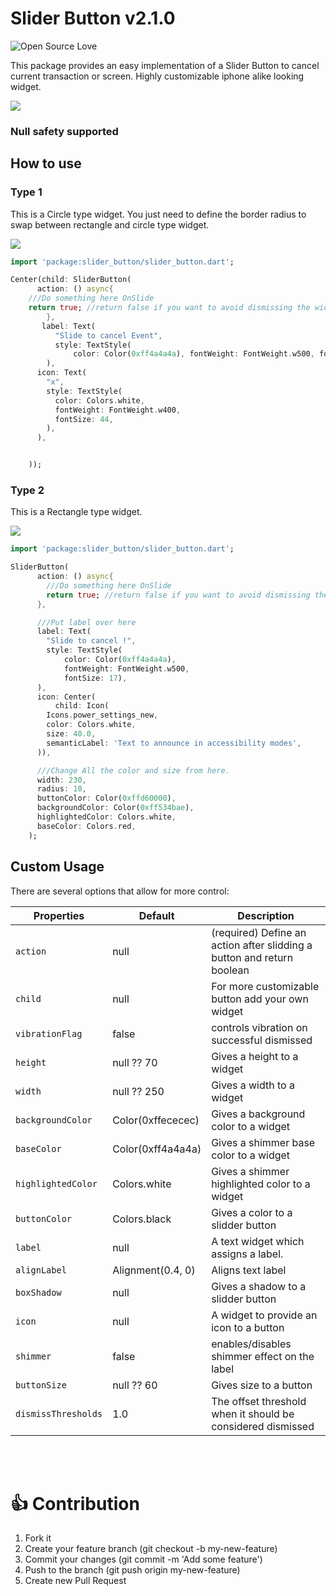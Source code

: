 # Slider Button v2.1.0

![Open Source Love](https://badges.frapsoft.com/os/v2/open-source.svg?v=103)

This package provides an easy implementation of a Slider Button to cancel current transaction or screen.
Highly customizable iphone alike looking widget.

<p>
    <img src="https://github.com/anirudhsharma392/Slider-Button/blob/master/screenshots/button_3.gif?raw=true"/>

</p>

### Null safety supported

## How to use

### Type 1

This is a Circle type widget.
You just need to define the border radius to swap between rectangle and circle type widget.

<p>
    <img src="https://github.com/anirudhsharma392/Slider-Button/blob/master/screenshots/button_1.gif?raw=true"/>

</p>

```dart
import 'package:slider_button/slider_button.dart';

```

```dart
Center(child: SliderButton(
      action: () async{
    ///Do something here OnSlide
    return true; //return false if you want to avoid dismissing the widget in the tree. 
        },
       label: Text(
          "Slide to cancel Event",
          style: TextStyle(
              color: Color(0xff4a4a4a), fontWeight: FontWeight.w500, fontSize: 17),
        ),
      icon: Text(
        "x",
        style: TextStyle(
          color: Colors.white,
          fontWeight: FontWeight.w400,
          fontSize: 44,
        ),
      ),


    ));

```

### Type 2

This is a Rectangle type widget.

<p>
    <img src="https://github.com/anirudhsharma392/Slider-Button/blob/master/screenshots/button_2.gif?raw=true"/>

</p>

```dart
import 'package:slider_button/slider_button.dart';

```

```dart
SliderButton(
      action: () async{
        ///Do something here OnSlide
        return true; //return false if you want to avoid dismissing the widget in the tree. 
      },

      ///Put label over here
      label: Text(
        "Slide to cancel !",
        style: TextStyle(
            color: Color(0xff4a4a4a),
            fontWeight: FontWeight.w500,
            fontSize: 17),
      ),
      icon: Center(
          child: Icon(
        Icons.power_settings_new,
        color: Colors.white,
        size: 40.0,
        semanticLabel: 'Text to announce in accessibility modes',
      )),

      ///Change All the color and size from here.
      width: 230,
      radius: 10,
      buttonColor: Color(0xffd60000),
      backgroundColor: Color(0xff534bae),
      highlightedColor: Colors.white,
      baseColor: Colors.red,
    );
```

## Custom Usage

There are several options that allow for more control:

| Properties            | Default           | Description                                                            |
| --------------------- | ----------------- | ---------------------------------------------------------------------- |
| `action`            | null              | (required) Define an action after slidding a button and return boolean |
| `child`             | null              | For more customizable button add your own widget                       |
| `vibrationFlag`     | false             | controls vibration on successful dismissed                             |
| `height`            | null ?? 70        | Gives a height to a widget                                             |
| `width`             | null ?? 250       | Gives a width to a widget                                              |
| `backgroundColor`   | Color(0xffececec) | Gives a background color to a widget                                   |
| `baseColor`         | Color(0xff4a4a4a) | Gives a shimmer base color to a widget                                 |
| `highlightedColor`  | Colors.white      | Gives a shimmer highlighted color  to a widget                         |
| `buttonColor`       | Colors.black      | Gives a color to a slidder button                                      |
| `label`             | null              | A text widget which assigns a label.                                   |
| `alignLabel`        | Alignment(0.4, 0) | Aligns text label                                                      |
| `boxShadow`         | null              | Gives a shadow to a slidder button                                     |
| `icon`              | null              | A widget to provide an icon to a button                                |
| `shimmer`           | false             | enables/disables shimmer effect on the label                           |
| `buttonSize`        | null ?? 60        | Gives size to a button                                                 |
| `dismissThresholds` | 1.0               | The offset threshold when it should be considered dismissed            |

<br>
<br>

# 👍 Contribution

1. Fork it
2. Create your feature branch (git checkout -b my-new-feature)
3. Commit your changes (git commit -m 'Add some feature')
4. Push to the branch (git push origin my-new-feature)
5. Create new Pull Request
